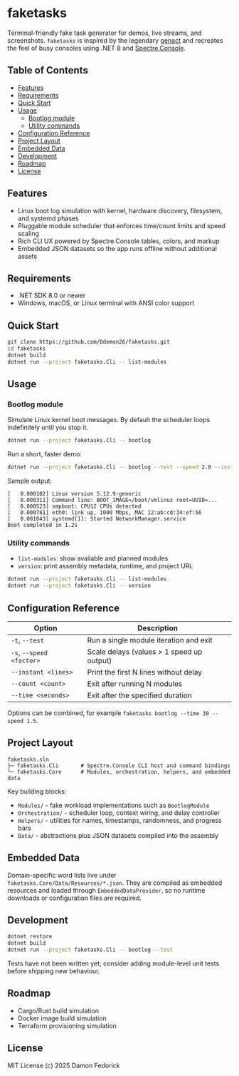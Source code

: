 # faketasks

Terminal-friendly fake task generator for demos, live streams, and screenshots. `faketasks` is inspired by the legendary [genact](https://github.com/svenstaro/genact) and recreates the feel of busy consoles using .NET 8 and [Spectre.Console](https://spectreconsole.net/cli).

## Table of Contents
- [Features](#features)
- [Requirements](#requirements)
- [Quick Start](#quick-start)
- [Usage](#usage)
  - [Bootlog module](#bootlog-module)
  - [Utility commands](#utility-commands)
- [Configuration Reference](#configuration-reference)
- [Project Layout](#project-layout)
- [Embedded Data](#embedded-data)
- [Development](#development)
- [Roadmap](#roadmap)
- [License](#license)

## Features
- Linux boot log simulation with kernel, hardware discovery, filesystem, and systemd phases
- Pluggable module scheduler that enforces time/count limits and speed scaling
- Rich CLI UX powered by Spectre.Console tables, colors, and markup
- Embedded JSON datasets so the app runs offline without additional assets

## Requirements
- .NET SDK 8.0 or newer
- Windows, macOS, or Linux terminal with ANSI color support

## Quick Start
```bash
git clone https://github.com/Ddemon26/faketasks.git
cd faketasks
dotnet build
dotnet run --project faketasks.Cli -- list-modules
```

## Usage
### Bootlog module
Simulate Linux kernel boot messages. By default the scheduler loops indefinitely until you stop it.

```bash
dotnet run --project faketasks.Cli -- bootlog
```

Run a short, faster demo:

```bash
dotnet run --project faketasks.Cli -- bootlog --test --speed 2.0 --instant 5
```

Sample output:

```text
[   0.000102] Linux version 5.12.9-generic
[   0.000311] Command line: BOOT_IMAGE=/boot/vmlinuz root=UUID=...
[   0.000523] smpboot: CPU12 CPUs detected
[   0.000781] eth0: link up, 1000 Mbps, MAC 12:ab:cd:34:ef:56
[   0.001043] systemd[1]: Started NetworkManager.service
Boot completed in 1.2s
```

### Utility commands
- `list-modules`: show available and planned modules
- `version`: print assembly metadata, runtime, and project URL

```bash
dotnet run --project faketasks.Cli -- list-modules
dotnet run --project faketasks.Cli -- version
```

## Configuration Reference
| Option | Description |
| --- | --- |
| `-t`, `--test` | Run a single module iteration and exit |
| `-s`, `--speed <factor>` | Scale delays (values > 1 speed up output) |
| `--instant <lines>` | Print the first N lines without delay |
| `--count <count>` | Exit after running N modules |
| `--time <seconds>` | Exit after the specified duration |

Options can be combined, for example `faketasks bootlog --time 30 --speed 1.5`.

## Project Layout
```
faketasks.sln
├─ faketasks.Cli       # Spectre.Console CLI host and command bindings
└─ faketasks.Core      # Modules, orchestration, helpers, and embedded data
```

Key building blocks:
- `Modules/` - fake workload implementations such as `BootlogModule`
- `Orchestration/` - scheduler loop, context wiring, and delay controller
- `Helpers/` - utilities for names, timestamps, randomness, and progress bars
- `Data/` - abstractions plus JSON datasets compiled into the assembly

## Embedded Data
Domain-specific word lists live under `faketasks.Core/Data/Resources/*.json`. They are compiled as embedded resources and loaded through `EmbeddedDataProvider`, so no runtime downloads or configuration files are required.

## Development
```bash
dotnet restore
dotnet build
dotnet run --project faketasks.Cli -- bootlog --test
```

Tests have not been written yet; consider adding module-level unit tests before shipping new behaviour.

## Roadmap
- Cargo/Rust build simulation
- Docker image build simulation
- Terraform provisioning simulation

## License
MIT License (c) 2025 Damon Fedorick
